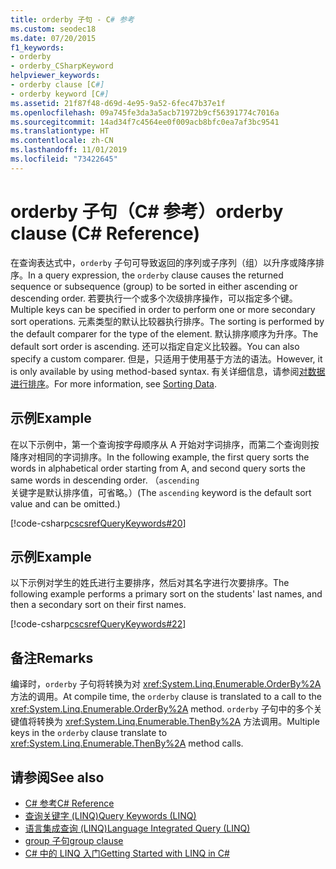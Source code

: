 ```yaml
---
title: orderby 子句 - C# 参考
ms.custom: seodec18
ms.date: 07/20/2015
f1_keywords:
- orderby
- orderby_CSharpKeyword
helpviewer_keywords:
- orderby clause [C#]
- orderby keyword [C#]
ms.assetid: 21f87f48-d69d-4e95-9a52-6fec47b37e1f
ms.openlocfilehash: 09a745fe3da3a5acb71972b9cf56391774c7016a
ms.sourcegitcommit: 14ad34f7c4564ee0f009acb8bfc0ea7af3bc9541
ms.translationtype: HT
ms.contentlocale: zh-CN
ms.lasthandoff: 11/01/2019
ms.locfileid: "73422645"
---
```

# <a name="orderby-clause-c-reference"></a><span data-ttu-id="6efd4-102">orderby 子句（C# 参考）</span><span class="sxs-lookup"><span data-stu-id="6efd4-102">orderby clause (C# Reference)</span></span>

<span data-ttu-id="6efd4-103">在查询表达式中，`orderby` 子句可导致返回的序列或子序列（组）以升序或降序排序。</span><span class="sxs-lookup"><span data-stu-id="6efd4-103">In a query expression, the `orderby` clause causes the returned sequence or subsequence (group) to be sorted in either ascending or descending order.</span></span> <span data-ttu-id="6efd4-104">若要执行一个或多个次级排序操作，可以指定多个键。</span><span class="sxs-lookup"><span data-stu-id="6efd4-104">Multiple keys can be specified in order to perform one or more secondary sort operations.</span></span> <span data-ttu-id="6efd4-105">元素类型的默认比较器执行排序。</span><span class="sxs-lookup"><span data-stu-id="6efd4-105">The sorting is performed by the default comparer for the type of the element.</span></span> <span data-ttu-id="6efd4-106">默认排序顺序为升序。</span><span class="sxs-lookup"><span data-stu-id="6efd4-106">The default sort order is ascending.</span></span> <span data-ttu-id="6efd4-107">还可以指定自定义比较器。</span><span class="sxs-lookup"><span data-stu-id="6efd4-107">You can also specify a custom comparer.</span></span> <span data-ttu-id="6efd4-108">但是，只适用于使用基于方法的语法。</span><span class="sxs-lookup"><span data-stu-id="6efd4-108">However, it is only available by using method-based syntax.</span></span> <span data-ttu-id="6efd4-109">有关详细信息，请参阅[对数据进行排序](../../programming-guide/concepts/linq/sorting-data.md)。</span><span class="sxs-lookup"><span data-stu-id="6efd4-109">For more information, see [Sorting Data](../../programming-guide/concepts/linq/sorting-data.md).</span></span>

## <a name="example"></a><span data-ttu-id="6efd4-110">示例</span><span class="sxs-lookup"><span data-stu-id="6efd4-110">Example</span></span>

<span data-ttu-id="6efd4-111">在以下示例中，第一个查询按字母顺序从 A 开始对字词排序，而第二个查询则按降序对相同的字词排序。</span><span class="sxs-lookup"><span data-stu-id="6efd4-111">In the following example, the first query sorts the words in alphabetical order starting from A, and second query sorts the same words in descending order.</span></span> <span data-ttu-id="6efd4-112">（`ascending` 关键字是默认排序值，可省略。）</span><span class="sxs-lookup"><span data-stu-id="6efd4-112">(The `ascending` keyword is the default sort value and can be omitted.)</span></span>

[!code-csharp[cscsrefQueryKeywords#20](~/samples/snippets/csharp/VS_Snippets_VBCSharp/CsCsrefQueryKeywords/CS/Orderby.cs#20)]

## <a name="example"></a><span data-ttu-id="6efd4-113">示例</span><span class="sxs-lookup"><span data-stu-id="6efd4-113">Example</span></span>

<span data-ttu-id="6efd4-114">以下示例对学生的姓氏进行主要排序，然后对其名字进行次要排序。</span><span class="sxs-lookup"><span data-stu-id="6efd4-114">The following example performs a primary sort on the students' last names, and then a secondary sort on their first names.</span></span>

[!code-csharp[cscsrefQueryKeywords#22](~/samples/snippets/csharp/VS_Snippets_VBCSharp/CsCsrefQueryKeywords/CS/Orderby.cs#22)]

## <a name="remarks"></a><span data-ttu-id="6efd4-115">备注</span><span class="sxs-lookup"><span data-stu-id="6efd4-115">Remarks</span></span>

<span data-ttu-id="6efd4-116">编译时，`orderby` 子句将转换为对 <xref:System.Linq.Enumerable.OrderBy%2A> 方法的调用。</span><span class="sxs-lookup"><span data-stu-id="6efd4-116">At compile time, the `orderby` clause is translated to a call to the <xref:System.Linq.Enumerable.OrderBy%2A> method.</span></span> <span data-ttu-id="6efd4-117">`orderby` 子句中的多个关键值将转换为 <xref:System.Linq.Enumerable.ThenBy%2A> 方法调用。</span><span class="sxs-lookup"><span data-stu-id="6efd4-117">Multiple keys in the `orderby` clause translate to <xref:System.Linq.Enumerable.ThenBy%2A> method calls.</span></span>

## <a name="see-also"></a><span data-ttu-id="6efd4-118">请参阅</span><span class="sxs-lookup"><span data-stu-id="6efd4-118">See also</span></span>

- [<span data-ttu-id="6efd4-119">C# 参考</span><span class="sxs-lookup"><span data-stu-id="6efd4-119">C# Reference</span></span>](../index.md)
- [<span data-ttu-id="6efd4-120">查询关键字 (LINQ)</span><span class="sxs-lookup"><span data-stu-id="6efd4-120">Query Keywords (LINQ)</span></span>](query-keywords.md)
- [<span data-ttu-id="6efd4-121">语言集成查询 (LINQ)</span><span class="sxs-lookup"><span data-stu-id="6efd4-121">Language Integrated Query (LINQ)</span></span>](../../linq/index.md)
- [<span data-ttu-id="6efd4-122">group 子句</span><span class="sxs-lookup"><span data-stu-id="6efd4-122">group clause</span></span>](group-clause.md)
- [<span data-ttu-id="6efd4-123">C# 中的 LINQ 入门</span><span class="sxs-lookup"><span data-stu-id="6efd4-123">Getting Started with LINQ in C#</span></span>](/dotnet/csharp/programming-guide/concepts/linq/)
